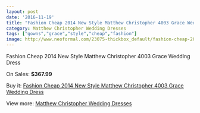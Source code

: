 ```yaml
---
layout: post
date: '2016-11-19'
title: "Fashion Cheap 2014 New Style Matthew Christopher 4003 Grace Wedding Dress"
category: Matthew Christopher Wedding Dresses
tags: ["gowns","grace","style","cheap","fashion"]
image: http://www.neoformal.com/23075-thickbox_default/fashion-cheap-2014-new-style-matthew-christopher-4003-grace-wedding-dress.jpg
---
```

Fashion Cheap 2014 New Style Matthew Christopher 4003 Grace Wedding Dress

On Sales: **$367.99**
<a href="https://www.neoformal.com/en/matthew-christopher-wedding-dresses-2014/7699-fashion-cheap-2014-new-style-matthew-christopher-4003-grace-wedding-dress.html"><amp-img layout="responsive" width="600" height="600" src="//www.neoformal.com/23075-thickbox_default/fashion-cheap-2014-new-style-matthew-christopher-4003-grace-wedding-dress.jpg" alt="Fashion Cheap 2014 New Style Matthew Christopher 4003 Grace Wedding Dress 0" /></a>
<a href="https://www.neoformal.com/en/matthew-christopher-wedding-dresses-2014/7699-fashion-cheap-2014-new-style-matthew-christopher-4003-grace-wedding-dress.html"><amp-img layout="responsive" width="600" height="600" src="//www.neoformal.com/23076-thickbox_default/fashion-cheap-2014-new-style-matthew-christopher-4003-grace-wedding-dress.jpg" alt="Fashion Cheap 2014 New Style Matthew Christopher 4003 Grace Wedding Dress 1" /></a>

Buy it: [Fashion Cheap 2014 New Style Matthew Christopher 4003 Grace Wedding Dress](https://www.neoformal.com/en/matthew-christopher-wedding-dresses-2014/7699-fashion-cheap-2014-new-style-matthew-christopher-4003-grace-wedding-dress.html "Fashion Cheap 2014 New Style Matthew Christopher 4003 Grace Wedding Dress")

View more: [Matthew Christopher Wedding Dresses](https://www.neoformal.com/en/125-matthew-christopher-wedding-dresses-2014 "Matthew Christopher Wedding Dresses")